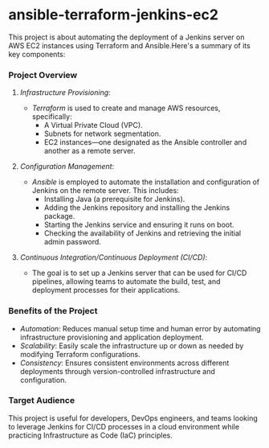# ansible-terraform-jenkins-ec2
This project is about automating the deployment of a Jenkins server on AWS EC2 instances using Terraform and Ansible.Here's a summary of its key components:

### Project Overview

1. *Infrastructure Provisioning*:
   - *Terraform* is used to create and manage AWS resources, specifically:
     - A Virtual Private Cloud (VPC).
     - Subnets for network segmentation.
     - EC2 instances—one designated as the Ansible controller and another as a remote server.

2. *Configuration Management*:
   - *Ansible* is employed to automate the installation and configuration of Jenkins on the remote server. This includes:
     - Installing Java (a prerequisite for Jenkins).
     - Adding the Jenkins repository and installing the Jenkins package.
     - Starting the Jenkins service and ensuring it runs on boot.
     - Checking the availability of Jenkins and retrieving the initial admin password.

3. *Continuous Integration/Continuous Deployment (CI/CD)*:
   - The goal is to set up a Jenkins server that can be used for CI/CD pipelines, allowing teams to automate the build, test, and deployment processes for their applications.

### Benefits of the Project

- *Automation*: Reduces manual setup time and human error by automating infrastructure provisioning and application deployment.
- *Scalability*: Easily scale the infrastructure up or down as needed by modifying Terraform configurations.
- *Consistency*: Ensures consistent environments across different deployments through version-controlled infrastructure and configuration.

### Target Audience

This project is useful for developers, DevOps engineers, and teams looking to leverage Jenkins for CI/CD processes in a cloud environment while practicing Infrastructure as Code (IaC) principles.